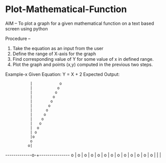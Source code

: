 # Plot-Mathematical-Function

AIM – 
To plot a graph for a given mathematical function on a text based screen using python

Procedure –
1.	Take the equation as an input from the user
2.	Define the range of  X-axis for the graph
3.	Find corresponding value of Y for some value of x in defined range.
4.	 Plot the graph and points (x,y) computed in the previous two steps.
  
Example-x
 Given Equation: Y = X + 2
Expected Output:
 
               |            o
               |           o
               |          o
               |         o
               |        o
               |       o
               |      o
               |     o
               |    o
               |   o
               |  o
               | o
               |o
               o
              o|
-------------o-+---------------
            o  |
           o   |
          o    |
         o     |
        o      |
       o       |
      o        |
     o         |
    o          |
   o           |
  o            |
 o             |
o              |
               |
               |
